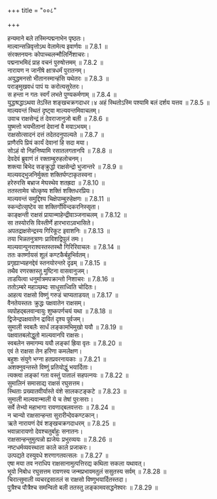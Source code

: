 +++
title = "००८"

+++


  
हन्यमाने बले तस्मिन्पद्मनाभेन पृष्ठतः।  
माल्वान्सन्निवृत्तोऽथ वेलामेत्य इवार्णवः ॥ 7.8.1 ॥   
संरक्तनयनः कोपाच्चलन्मौलिर्निशाचरः।  
पद्मनाभमिदं प्राह वचनं पुरुषोत्तमम् ॥ 7.8.2 ॥   
नारायण न जानीषे क्षात्रधर्मं पुरातनम्।  
अयुद्धमनसो भीतानस्मान्हंसि यथेतरः ॥ 7.8.3 ॥   
पराङ्मुखवधं पापं यः करोत्यसुरेतरः।  
स हन्ता न गतः स्वर्गं लभते पुण्यकर्मणाम् ॥ 7.8.4 ॥   
युद्धश्रद्धाऽथवा तेऽस्ति शङ्खचक्रगदाधर।४ अहं स्थितोऽस्मि पश्यामि बलं दर्शय यत्तव ॥ 7.8.5 ॥   
माल्यवन्तं स्थितं दृष्ट्वा माल्यवन्तमिवाचलम्।  
उवाच राक्षसेन्द्रं तं देवराजानुजो बली ॥ 7.8.6 ॥   
युष्मत्तो भयभीतानां देवानां वै मयाऽभयम्।  
राक्षसोत्सादनं दत्तं तदेतदनुपाल्यते ॥ 7.8.7 ॥   
प्राणैरपि प्रियं कार्यं देवानां हि सदा मया।  
सोऽहं वो निहनिष्यामि रसातलगतानपि ॥ 7.8.8 ॥   
देवदेवं ब्रुवाणं तं रक्ताम्बुरुहलोचनम्।  
शक्त्या बिभेद सङ्क्रुद्धो राक्षसेन्द्रो भुजान्तरे ॥ 7.8.9 ॥   
माल्यवद्भुजनिर्मुक्ता शक्तिर्घण्टाकृतस्वना।  
हरेरुरसि बभ्राज मेघस्थेव शतह्रदा ॥ 7.8.10 ॥   
ततस्तामेव चोत्कृष्य शक्तिं शक्तिधरप्रियः।  
माल्यवन्तं समुद्दिश्य चिक्षेपाम्बुरुहेक्षणः ॥ 7.8.11 ॥   
स्कन्दोत्सृष्टेव सा शक्तिर्गोविन्दकरनिस्सृता।  
काङ्क्षन्ती राक्षसं प्रायान्माहेन्द्रीवाञ्जनाचलम् ॥ 7.8.12 ॥   
सा तस्योरसि विस्तीर्णे हारभाराऽवभासिते।  
अपतद्राक्षसेन्द्रस्य गिरिकूट इवाशनिः ॥ 7.8.13 ॥   
तया भिन्नतनुत्राणः प्राविशद्विपुलं तमः।  
माल्यवान्पुनराश्वस्तस्तस्थौ गिरिरिवाचलः ॥ 7.8.14 ॥   
ततः कार्ष्णायसं शूलं कण्टकैर्बहुभिर्वतम्।  
प्रगृह्याभ्यहनद्देवं स्तनयोरन्तरे दृढम् ॥ 7.8.15 ॥   
तथैव रणरक्तस्तु मुष्टिना वासवानुजम्।  
ताडयित्वा धनुर्मात्रमपक्रान्तो निशाचरः ॥ 7.8.16 ॥   
ततोऽम्बरे महाञ्छब्दः साधुसाध्विति चोदितः।  
आहत्य राक्षसो विष्णुं गरुडं चाप्यताडयत् ॥ 7.8.17 ॥   
वैनतेयस्ततः क्रुद्धः पक्षवातेन राक्षसम्।  
व्यपोहद्बलवान्वायुः शुष्कपर्णचयं यथा ॥ 7.8.18 ॥   
द्विजेन्द्रपक्षवातेन द्रावितं दृश्य पूर्वजम्।  
सुमाली स्वबलैः सार्धं लङ्कामभिमुखो ययौ ॥ 7.8.19 ॥   
पक्षवातबलोद्धूतो माल्यवानपि राक्षसः।  
स्वबलेन समागम्य ययौ लङ्कां ह्रिया वृतः ॥ 7.8.20 ॥   
एवं ते राक्षसा तेन हरिणा कमलेक्षण।  
बहुशः संयुगे भग्ना हतप्रवरनायकाः ॥ 7.8.21 ॥   
अशक्नुवन्तस्ते विष्णुं प्रतियोद्धुं भयार्दिताः।  
त्यक्त्वा लङ्कां गता वस्तुं पातालं सहपत्नयः ॥ 7.8.22 ॥   
सुमालिनं समासाद्य राक्षसं रघुसत्तम।  
स्थिताः प्रख्यातवीर्यास्ते वंशे सालकटङ्कटे ॥ 7.8.23 ॥   
सुमाली माल्यवान्माली ये च तेषां पुरःसराः।  
सर्वे तेभ्यो महाभागा रावणाद्बलवत्तराः ॥ 7.8.24 ॥   
न चान्यो राक्षसान्हन्ता सुरारीन्देवकण्टकान्।  
ऋते नारायणं देवं शङ्खचक्रगदाधरम् ॥ 7.8.25 ॥   
भवान्नारायणो देवश्चतुर्बाहुः सनातनः।  
राक्षसान्हन्तुमुत्पन्नो ह्यजेयः प्रभुरव्ययः ॥ 7.8.26 ॥   
नष्टधर्मव्यवस्थाता काले काले प्रजाकरः।  
उत्पद्यते दस्युवधे शरणागतवत्सलः ॥ 7.8.27 ॥   
एषा मया तव नराधिप राक्षसानामुत्पत्तिरद्य कथिता सकला यथावत्।  
भूयो निबोध रघुसत्तम रावणस्य जन्मप्रभावमतुलं ससुतस्य सर्वम् ॥ 7.8.28 ॥   
चिरात्सुमाली व्यचरद्रसातलं स राक्षसो विष्णुभयार्दितस्तदा।  
पुत्रैश्च पौत्रैश्च समन्वितो बली ततस्तु लङ्कामवसद्धनेश्वरः ॥ 7.8.29 ॥   
